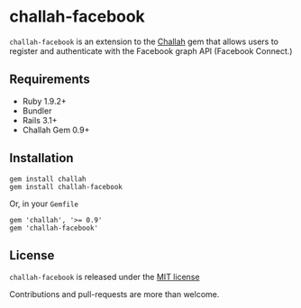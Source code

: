 # challah-facebook

`challah-facebook` is an extension to the [Challah](http://github.com/jdtornow/challah) gem that allows users to register and authenticate with the Facebook graph API (Facebook Connect.)

## Requirements

* Ruby 1.9.2+
* Bundler
* Rails 3.1+
* Challah Gem 0.9+

## Installation

    gem install challah
    gem install challah-facebook

Or, in your `Gemfile`

    gem 'challah', '>= 0.9'
    gem 'challah-facebook'

## License

`challah-facebook` is released under the [MIT license](http://www.opensource.org/licenses/MIT)

Contributions and pull-requests are more than welcome.
